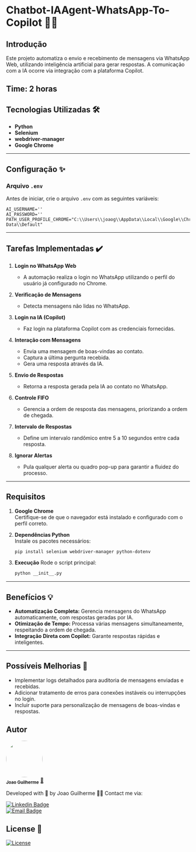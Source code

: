 # Chatbot-IAAgent-WhatsApp-To-Copilot 🤖💬

## Introdução

Este projeto automatiza o envio e recebimento de mensagens via WhatsApp Web, utilizando inteligência artificial para gerar respostas. A comunicação com a IA ocorre via integração com a plataforma Copilot.

Time: 2 horas
---

## Tecnologias Utilizadas 🛠️

- **Python**
- **Selenium**
- **webdriver-manager**
- **Google Chrome**

---

## Configuração ✨

### Arquivo `.env`
Antes de iniciar, crie o arquivo `.env` com as seguintes variáveis:

```env
AI_USERNAME=''
AI_PASSWORD=''
PATH_USER_PROFILE_CHROME="C:\\Users\\joaog\\AppData\\Local\\Google\\Chrome\\User Data\\Default"
```

---

## Tarefas Implementadas ✔️

1. **Login no WhatsApp Web**
   - A automação realiza o login no WhatsApp utilizando o perfil do usuário já configurado no Chrome.

2. **Verificação de Mensagens**
   - Detecta mensagens não lidas no WhatsApp.

3. **Login na IA (Copilot)**
   - Faz login na plataforma Copilot com as credenciais fornecidas.

4. **Interação com Mensagens**
   - Envia uma mensagem de boas-vindas ao contato.
   - Captura a última pergunta recebida.
   - Gera uma resposta através da IA.

5. **Envio de Respostas**
   - Retorna a resposta gerada pela IA ao contato no WhatsApp.

6. **Controle FIFO**
   - Gerencia a ordem de resposta das mensagens, priorizando a ordem de chegada.

7. **Intervalo de Respostas**
   - Define um intervalo randômico entre 5 a 10 segundos entre cada resposta.

8. **Ignorar Alertas**
   - Pula qualquer alerta ou quadro pop-up para garantir a fluidez do processo.


---

## Requisitos

1. **Google Chrome**  
   Certifique-se de que o navegador está instalado e configurado com o perfil correto.

2. **Dependências Python**  
   Instale os pacotes necessários:
   ```bash
   pip install selenium webdriver-manager python-dotenv
   ```

3. **Execução**
   Rode o script principal:
   ```bash
   python __init__.py
   ```

---

## Benefícios 💡

- **Automatização Completa:** Gerencia mensagens do WhatsApp automaticamente, com respostas geradas por IA.
- **Otimização de Tempo:** Processa várias mensagens simultaneamente, respeitando a ordem de chegada.
- **Integração Direta com Copilot:** Garante respostas rápidas e inteligentes.

---

## Possíveis Melhorias 🚀

- Implementar logs detalhados para auditoria de mensagens enviadas e recebidas.
- Adicionar tratamento de erros para conexões instáveis ou interrupções no login.
- Incluir suporte para personalização de mensagens de boas-vindas e respostas.


## Autor  

 <img style="border-radius:50%;" src="https://avatars.githubusercontent.com/u/80895578?v=4" width="100px;" alt=""/>  
 <br />  
 <sub><b>Joao Guilherme</b></sub></a> <a href="https://github.com/JoaoG23/">🚀</a>  

Developed with 🤖 by Joao Guilherme 👋🏽 Contact me via:  

[![Linkedin Badge](https://shields.io/badge/-Joao%20Guilherme-blue?style=flat-square&logo=Linkedin&logoColor=white&link=https://www.linkedin.com/in/joaog123/)](https://www.linkedin.com/in/joaog123/)  
[![Email Badge](https://shields.io/badge/-joaoguilherme94@live.com-c80?style=flat-square&logo=Microsoft&logoColor=white&link=mailto:joaoguilherme94@live.com)](mailto:joaoguilherme94@live.com)  

## License 📄  

[![License](https://shields.io/github/license/Ileriayo/markdown-badges?style=for-the-badge)](./LICENCE)
